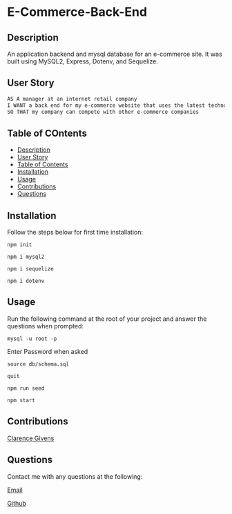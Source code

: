 # E-Commerce-Back-End

## Description
An application backend and mysql database for an e-commerce site. It was built using MySQL2, Express, Dotenv, and Sequelize.

## User Story

```md
AS A manager at an internet retail company
I WANT a back end for my e-commerce website that uses the latest technologies
SO THAT my company can compete with other e-commerce companies
```

## Table of COntents
- [Description](#description)
- [User Story](#user-story)
- [Table of Contents](#table-of-contents)
- [Installation](#installation)
- [Usage](#usage)
- [Contributions](#contributions)
- [Questions](#questions)

## Installation

Follow the steps below for first time installation:

`npm init`

`npm i mysql2`

`npm i sequelize`

`npm i dotenv`

## Usage

Run the following command at the root of your project and answer the questions when prompted:

`mysql -u root -p`

Enter Password when asked

`source db/schema.sql`

`quit`

`npm run seed`

`npm start`

## Contributions
[Clarence Givens](https://github.com/ThinkK1ng)

## Questions
Contact me with any questions at the following:

[Email](cla.givens@gmail.com)

[Github](https://github.com/ThinkK1ng)